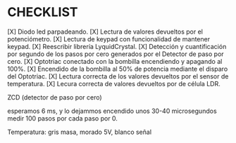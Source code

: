 # CHECKLIST
[X] Diodo led parpadeando.
[X] Lectura de valores devueltos por el potenciómetro.
[X] Lectura de keypad con funcionalidad de mantener keypad. 
[X] Reescribir librería LyquidCrystal. 
[X] Detección y cuantificación por segundo de los pasos por cero generados por el Detector de paso por cero. 
[X] Optotriac conectado con la bombilla encendiendo y apagando al 100%. 
[X] Encendido de la bombilla al 50% de potencia mediante el disparo del Optotriac. 
[X] Lectura correcta de los valores devueltos por el sensor de temperatura.
[X] Lecura correcta de valores devueltos por de célula LDR.


ZCD (detector de paso por cero)

esperamos 6 ms, y lo dejammos encendido unos 30-40 microsegundos 
medir 100 pasos por cada paso por 0.


Temperatura: gris masa, morado 5V, blanco señal
